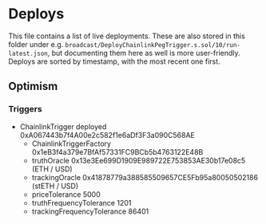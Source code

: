 # Deploys

This file contains a list of live deployments.
These are also stored in this folder under e.g. `broadcast/DeployChainlinkPegTrigger.s.sol/10/run-latest.json`, but documenting them here as well is more user-friendly.
Deploys are sorted by timestamp, with the most recent one first.

## Optimism

### Triggers

- ChainlinkTrigger deployed 0xA067443b7f4A00e2c582f1e6aDf3F3a090C568AE
  - ChainlinkTriggerFactory 0x1eB3f4a379e7BfAf57331FC9BCb5b4763122E48B
  - truthOracle 0x13e3Ee699D1909E989722E753853AE30b17e08c5 (ETH / USD)
  - trackingOracle 0x41878779a388585509657CE5Fb95a80050502186 (stETH / USD)
  - priceTolerance 5000
  - truthFrequencyTolerance 1201
  - trackingFrequencyTolerance 86401